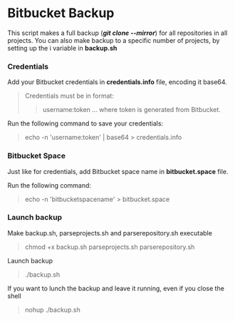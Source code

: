# Bitbucket Backup #

This script makes a full backup (**_git clone --mirror_**) for all repositories in all projects.
You can also make backup to a specific number of projects, by setting up the i variable in **backup.sh**

### Credentials ###

Add your Bitbucket credentials in **credentials.info** file, encoding it base64.
>Credentials must be in format:
>>username:token
>... where token is generated from Bitbucket.

Run the following command to save your credentials:
>echo -n 'username:token' | base64 > credentials.info

### Bitbucket Space ###

Just like for credentials, add Bitbucket space name in **bitbucket.space** file.

Run the following command:
>echo -n  'bitbucketspacename' > bitbucket.space


### Launch backup ###

Make backup.sh, parseprojects.sh and parserepository.sh executable
>chmod +x backup.sh parseprojects.sh parserepository.sh

Launch backup
>./backup.sh

If you want to lunch the backup and leave it running, even if you close the shell
>nohup ./backup.sh



